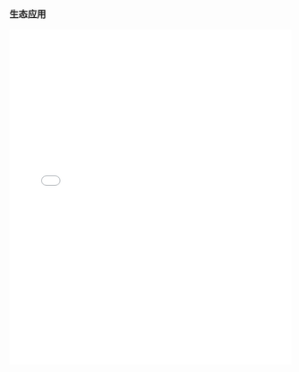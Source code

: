 ### 生态应用

<iframe width="100%" height="600px" src="swiper.html?name=/sco/SCO%20Lucky&num=13" frameborder="0" allowfullscreen></iframe>